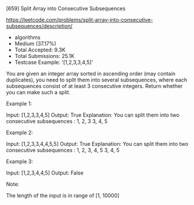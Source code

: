 [659] Split Array into Consecutive Subsequences  

https://leetcode.com/problems/split-array-into-consecutive-subsequences/description/

* algorithms
* Medium (37.17%)
* Total Accepted:    9.3K
* Total Submissions: 25.1K
* Testcase Example:  '[1,2,3,3,4,5]'

You are given an integer array sorted in ascending order (may contain duplicates), you need to split them into several subsequences, where each subsequences consist of at least 3 consecutive integers. Return whether you can make such a split.

Example 1:

Input: [1,2,3,3,4,5]
Output: True
Explanation:
You can split them into two consecutive subsequences : 
1, 2, 3
3, 4, 5



Example 2:

Input: [1,2,3,3,4,4,5,5]
Output: True
Explanation:
You can split them into two consecutive subsequences : 
1, 2, 3, 4, 5
3, 4, 5



Example 3:

Input: [1,2,3,4,4,5]
Output: False



Note:

The length of the input is in range of [1, 10000]


